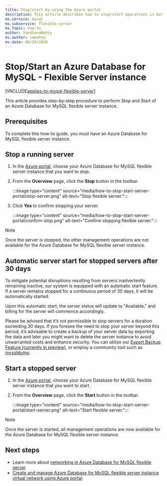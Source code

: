 ```yaml
---
title: Stop/start by using the Azure portal
description: This article describes how to stop/start operations in Azure Database for MySQL - Flexible Server by using the Azure portal.
ms.service: mysql
ms.subservice: flexible-server
ms.topic: how-to
author: VandhanaMehta
ms.author: vamehta
ms.date: 09/29/2020
---
```


# Stop/Start an Azure Database for MySQL - Flexible Server instance

[!INCLUDE[applies-to-mysql-flexible-server](../includes/applies-to-mysql-flexible-server.md)]

This article provides step-by-step procedure to perform Stop and Start of an Azure Database for MySQL flexible server instance.

## Prerequisites

To complete this how-to guide, you must have an Azure Database for MySQL flexible server instance.

## Stop a running server

1.  In the [Azure portal](https://portal.azure.com/), choose your Azure Database for MySQL flexible server instance that you want to stop.

2.  From the **Overview** page, click the **Stop** button in the toolbar.

    :::image type="content" source="media/how-to-stop-start-server-portal/stop-server.png" alt-text="Stop flexible server.":::

3.  Click **Yes** to confirm stopping your server.

    :::image type="content" source="media/how-to-stop-start-server-portal/confirm-stop.png" alt-text="Confirm stopping flexible server.":::

> [!NOTE]
> Once the server is stopped, the other management operations are not available for the Azure Database for MySQL flexible server instance.

## Automatic server start for stopped servers after 30 days

To mitigate potential disruptions resulting from servers inadvertently remaining inactive, our system is equipped with an automatic start feature. If a server remains stopped for a continuous period of 30 days, it will be automatically started.

Upon this automatic start, the server status will update to "Available," and billing for the server will commence accordingly.

Please be advised that it’s not permissible to stop servers for a duration exceeding 30 days. If you foresee the need to stop your server beyond this period, it’s advisable to create a backup of your server data by exporting the data and later you might want to delete the server instance to avoid unwarranted costs and enhance security. You can utilize our [Export Backup Feature (currently in preview)](how-to-trigger-on-demand-backup.md#trigger-an-on-demand-backup-and-export-preview), or employ a community tool such as [mysqldump](https://dev.mysql.com/doc/refman/8.0/en/mysqldump.html). 


## Start a stopped server

1.  In the [Azure portal](https://portal.azure.com/), choose your Azure Database for MySQL flexible server instance that you want to start.

2.  From the **Overview** page, click the **Start** button in the toolbar.

    :::image type="content" source="media/how-to-stop-start-server-portal/start-server.png" alt-text="Start flexible server.":::

> [!NOTE]
> Once the server is started, all management operations are now available for the Azure Database for MySQL flexible server instance.

## Next steps
- Learn more about [networking in Azure Database for MySQL flexible server](./concepts-networking.md)
- [Create and manage Azure Database for MySQL flexible server instance virtual network using Azure portal](./how-to-manage-virtual-network-portal.md).

